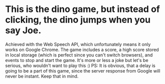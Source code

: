 # This is the dino game, but instead of clicking, the dino jumps when you say Joe.
Achieved with the Web Speech API, which unfortunately means it only works on Google Chrome. The game includes a score, a high score stored in local storage (which is perfect since you can't switch browsers), and events to stop and start the game. It's more or less a joke but let's be serious, who wouldn't want to play this :)
PS: It is obvious, that a delay is going to be a part of this game, since the server response from Google will never be instant. Keep that in mind.